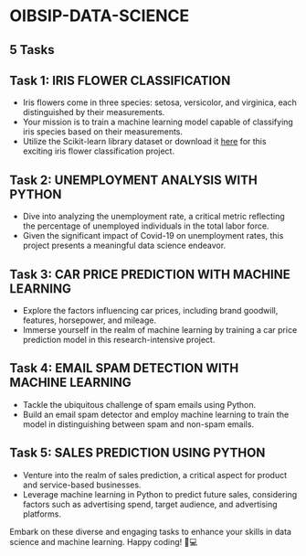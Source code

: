 # OIBSIP-DATA-SCIENCE
## 5 Tasks

## Task 1: IRIS FLOWER CLASSIFICATION

- Iris flowers come in three species: setosa, versicolor, and virginica, each distinguished by their measurements.
- Your mission is to train a machine learning model capable of classifying iris species based on their measurements.
- Utilize the Scikit-learn library dataset or download it [here](dataset_link) for this exciting iris flower classification project.

## Task 2: UNEMPLOYMENT ANALYSIS WITH PYTHON

- Dive into analyzing the unemployment rate, a critical metric reflecting the percentage of unemployed individuals in the total labor force.
- Given the significant impact of Covid-19 on unemployment rates, this project presents a meaningful data science endeavor.

## Task 3: CAR PRICE PREDICTION WITH MACHINE LEARNING

- Explore the factors influencing car prices, including brand goodwill, features, horsepower, and mileage.
- Immerse yourself in the realm of machine learning by training a car price prediction model in this research-intensive project.

## Task 4: EMAIL SPAM DETECTION WITH MACHINE LEARNING

- Tackle the ubiquitous challenge of spam emails using Python.
- Build an email spam detector and employ machine learning to train the model in distinguishing between spam and non-spam emails.

## Task 5: SALES PREDICTION USING PYTHON

- Venture into the realm of sales prediction, a critical aspect for product and service-based businesses.
- Leverage machine learning in Python to predict future sales, considering factors such as advertising spend, target audience, and advertising platforms.



Embark on these diverse and engaging tasks to enhance your skills in data science and machine learning. Happy coding! 🚀💻
